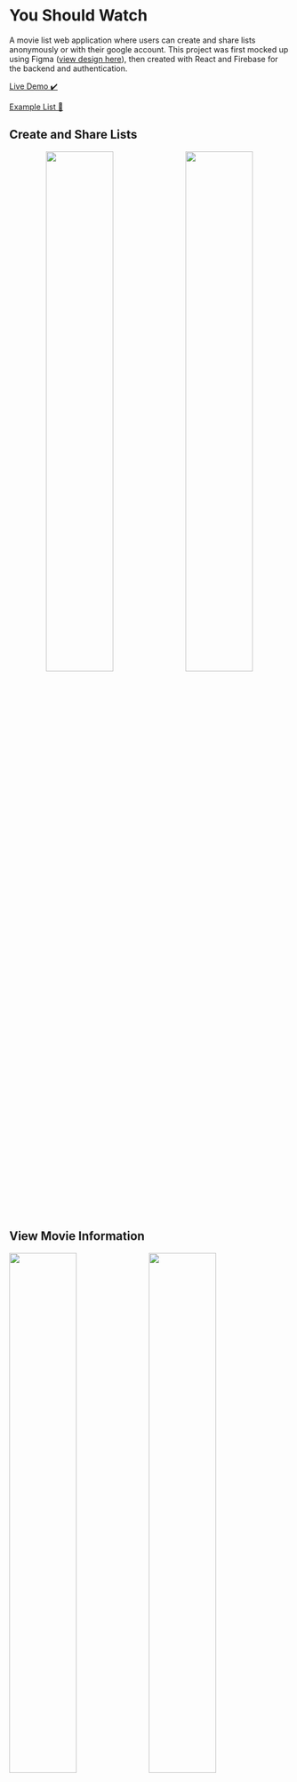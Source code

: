 # You Should Watch

A movie list web application where users can create and share lists anonymously or with their google account. This project was first mocked up using Figma ([view design here](https://www.figma.com/file/0U8yRbSoBSanT38E7Mlyn2/You-Should-Watch?node-id=0%3A1)), then created with React and Firebase for the backend and authentication.

[Live Demo ✔️](https://briancurrie.github.io/you-should-watch/)

[Example List 📜](https://briancurrie.github.io/you-should-watch/#/list/kGPcrPoOCqMBvxvOKEvm)


## Create and Share Lists

<p align="center">
  <img src="https://i.imgur.com/UAvQstc.png" width="49%"/>
  <img src="https://i.imgur.com/3Rct8pJ.png" width="49%"/>
</p>

## View Movie Information

<p>
  <img src="https://i.imgur.com/zoplgps.png" width="49%" />
  <img src="https://i.imgur.com/HCNyU0h.png" width="49%" /> 
</p>

## Responsive and Mobile Friendly

<p align="center">
  <img src="https://i.imgur.com/y9rSlxK.png" width="32%" />
  <img src="https://i.imgur.com/ayau1gf.png" width="32%" /> 
  <img src="https://i.imgur.com/ycmUcFp.png" width="32%" /> 
</p>

## User Authentication and Social Media Sharing

<p align="center">
  <img src="https://i.imgur.com/8jjcvNJ.png" height='300px' />
  <img src="https://i.imgur.com/3ZwAhkT.png" width="60%" /> 
</p>
